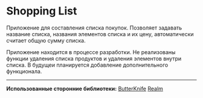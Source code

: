 # Shopping List

Приложение для составления списка покупок. Позволяет задавать название списка, названия элементов списка и их цену, автоматически считает общую сумму списка.

Приложение находится в процессе разработки. Не реализованы функции удаления списка продуктов и удаления элементов внутри списка. В будущеи планируется добавление дополнительного функционала.

---

**Использованные сторонние библиотеки:**
[ButterKnife](http://jakewharton.github.io/butterknife/)
[Realm](https://realm.io)